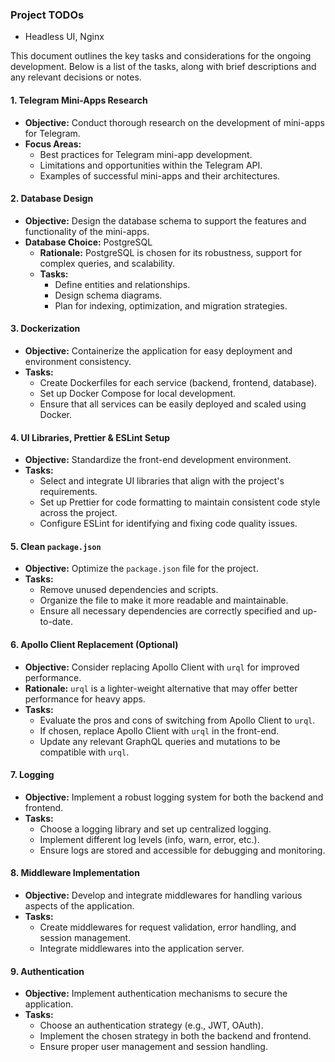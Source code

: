 ### Project TODOs

- Headless UI, Nginx

This document outlines the key tasks and considerations for the ongoing development. Below is a list of the tasks, along with brief descriptions and any relevant decisions or notes.

#### 1. Telegram Mini-Apps Research

- **Objective:** Conduct thorough research on the development of mini-apps for Telegram.
- **Focus Areas:**
  - Best practices for Telegram mini-app development.
  - Limitations and opportunities within the Telegram API.
  - Examples of successful mini-apps and their architectures.

#### 2. Database Design

- **Objective:** Design the database schema to support the features and functionality of the mini-apps.
- **Database Choice:** PostgreSQL
  - **Rationale:** PostgreSQL is chosen for its robustness, support for complex queries, and scalability.
  - **Tasks:**
    - Define entities and relationships.
    - Design schema diagrams.
    - Plan for indexing, optimization, and migration strategies.

#### 3. Dockerization

- **Objective:** Containerize the application for easy deployment and environment consistency.
- **Tasks:**
  - Create Dockerfiles for each service (backend, frontend, database).
  - Set up Docker Compose for local development.
  - Ensure that all services can be easily deployed and scaled using Docker.

#### 4. UI Libraries, Prettier & ESLint Setup

- **Objective:** Standardize the front-end development environment.
- **Tasks:**
  - Select and integrate UI libraries that align with the project's requirements.
  - Set up Prettier for code formatting to maintain consistent code style across the project.
  - Configure ESLint for identifying and fixing code quality issues.

#### 5. Clean `package.json`

- **Objective:** Optimize the `package.json` file for the project.
- **Tasks:**
  - Remove unused dependencies and scripts.
  - Organize the file to make it more readable and maintainable.
  - Ensure all necessary dependencies are correctly specified and up-to-date.

#### 6. Apollo Client Replacement (Optional)

- **Objective:** Consider replacing Apollo Client with `urql` for improved performance.
- **Rationale:** `urql` is a lighter-weight alternative that may offer better performance for heavy apps.
- **Tasks:**
  - Evaluate the pros and cons of switching from Apollo Client to `urql`.
  - If chosen, replace Apollo Client with `urql` in the front-end.
  - Update any relevant GraphQL queries and mutations to be compatible with `urql`.

#### 7. Logging

- **Objective:** Implement a robust logging system for both the backend and frontend.
- **Tasks:**
  - Choose a logging library and set up centralized logging.
  - Implement different log levels (info, warn, error, etc.).
  - Ensure logs are stored and accessible for debugging and monitoring.

#### 8. Middleware Implementation

- **Objective:** Develop and integrate middlewares for handling various aspects of the application.
- **Tasks:**
  - Create middlewares for request validation, error handling, and session management.
  - Integrate middlewares into the application server.

#### 9. Authentication

- **Objective:** Implement authentication mechanisms to secure the application.
- **Tasks:**
  - Choose an authentication strategy (e.g., JWT, OAuth).
  - Implement the chosen strategy in both the backend and frontend.
  - Ensure proper user management and session handling.
